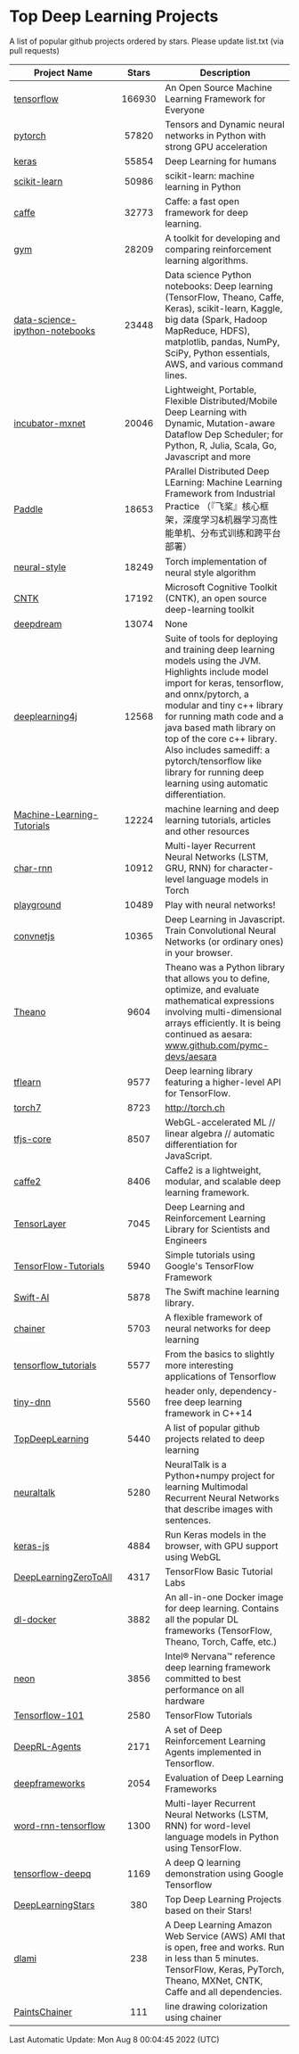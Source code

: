 # Top Deep Learning Projects
A list of popular github projects ordered by stars.
Please update list.txt (via pull requests)

|Project Name| Stars | Description |
| ---------- |:-----:| ----------- |
| [tensorflow](https://github.com/tensorflow/tensorflow) | 166930 | An Open Source Machine Learning Framework for Everyone |
| [pytorch](https://github.com/pytorch/pytorch) | 57820 | Tensors and Dynamic neural networks in Python with strong GPU acceleration |
| [keras](https://github.com/keras-team/keras) | 55854 | Deep Learning for humans |
| [scikit-learn](https://github.com/scikit-learn/scikit-learn) | 50986 | scikit-learn: machine learning in Python |
| [caffe](https://github.com/BVLC/caffe) | 32773 | Caffe: a fast open framework for deep learning. |
| [gym](https://github.com/openai/gym) | 28209 | A toolkit for developing and comparing reinforcement learning algorithms. |
| [data-science-ipython-notebooks](https://github.com/donnemartin/data-science-ipython-notebooks) | 23448 | Data science Python notebooks: Deep learning (TensorFlow, Theano, Caffe, Keras), scikit-learn, Kaggle, big data (Spark, Hadoop MapReduce, HDFS), matplotlib, pandas, NumPy, SciPy, Python essentials, AWS, and various command lines. |
| [incubator-mxnet](https://github.com/apache/incubator-mxnet) | 20046 | Lightweight, Portable, Flexible Distributed/Mobile Deep Learning with Dynamic, Mutation-aware Dataflow Dep Scheduler; for Python, R, Julia, Scala, Go, Javascript and more |
| [Paddle](https://github.com/PaddlePaddle/Paddle) | 18653 | PArallel Distributed Deep LEarning: Machine Learning Framework from Industrial Practice （『飞桨』核心框架，深度学习&机器学习高性能单机、分布式训练和跨平台部署） |
| [neural-style](https://github.com/jcjohnson/neural-style) | 18249 | Torch implementation of neural style algorithm |
| [CNTK](https://github.com/microsoft/CNTK) | 17192 | Microsoft Cognitive Toolkit (CNTK), an open source deep-learning toolkit |
| [deepdream](https://github.com/google/deepdream) | 13074 | None |
| [deeplearning4j](https://github.com/eclipse/deeplearning4j) | 12568 | Suite of tools for deploying and training deep learning models using the JVM. Highlights include model import for keras, tensorflow, and onnx/pytorch, a modular and tiny c++ library for running math code and a java based math library on top of the core c++ library. Also includes samediff: a pytorch/tensorflow like library for running deep learning using automatic differentiation. |
| [Machine-Learning-Tutorials](https://github.com/ujjwalkarn/Machine-Learning-Tutorials) | 12224 | machine learning and deep learning tutorials, articles and other resources  |
| [char-rnn](https://github.com/karpathy/char-rnn) | 10912 | Multi-layer Recurrent Neural Networks (LSTM, GRU, RNN) for character-level language models in Torch |
| [playground](https://github.com/tensorflow/playground) | 10489 | Play with neural networks! |
| [convnetjs](https://github.com/karpathy/convnetjs) | 10365 | Deep Learning in Javascript. Train Convolutional Neural Networks (or ordinary ones) in your browser. |
| [Theano](https://github.com/Theano/Theano) | 9604 | Theano was a Python library that allows you to define, optimize, and evaluate mathematical expressions involving multi-dimensional arrays efficiently. It is being continued as aesara: www.github.com/pymc-devs/aesara |
| [tflearn](https://github.com/tflearn/tflearn) | 9577 | Deep learning library featuring a higher-level API for TensorFlow. |
| [torch7](https://github.com/torch/torch7) | 8723 | http://torch.ch |
| [tfjs-core](https://github.com/tensorflow/tfjs-core) | 8507 | WebGL-accelerated ML // linear algebra // automatic differentiation for JavaScript. |
| [caffe2](https://github.com/facebookarchive/caffe2) | 8406 | Caffe2 is a lightweight, modular, and scalable deep learning framework. |
| [TensorLayer](https://github.com/tensorlayer/TensorLayer) | 7045 | Deep Learning and Reinforcement Learning Library for Scientists and Engineers  |
| [TensorFlow-Tutorials](https://github.com/nlintz/TensorFlow-Tutorials) | 5940 | Simple tutorials using Google's TensorFlow Framework |
| [Swift-AI](https://github.com/Swift-AI/Swift-AI) | 5878 | The Swift machine learning library. |
| [chainer](https://github.com/chainer/chainer) | 5703 | A flexible framework of neural networks for deep learning |
| [tensorflow_tutorials](https://github.com/pkmital/tensorflow_tutorials) | 5577 | From the basics to slightly more interesting applications of Tensorflow |
| [tiny-dnn](https://github.com/tiny-dnn/tiny-dnn) | 5560 | header only, dependency-free deep learning framework in C++14 |
| [TopDeepLearning](https://github.com/aymericdamien/TopDeepLearning) | 5440 | A list of popular github projects related to deep learning |
| [neuraltalk](https://github.com/karpathy/neuraltalk) | 5280 | NeuralTalk is a Python+numpy project for learning Multimodal Recurrent Neural Networks that describe images with sentences. |
| [keras-js](https://github.com/transcranial/keras-js) | 4884 | Run Keras models in the browser, with GPU support using WebGL |
| [DeepLearningZeroToAll](https://github.com/hunkim/DeepLearningZeroToAll) | 4317 | TensorFlow Basic Tutorial Labs |
| [dl-docker](https://github.com/floydhub/dl-docker) | 3882 | An all-in-one Docker image for deep learning. Contains all the popular DL frameworks (TensorFlow, Theano, Torch, Caffe, etc.) |
| [neon](https://github.com/NervanaSystems/neon) | 3856 | Intel® Nervana™ reference deep learning framework committed to best performance on all hardware |
| [Tensorflow-101](https://github.com/sjchoi86/Tensorflow-101) | 2580 | TensorFlow Tutorials |
| [DeepRL-Agents](https://github.com/awjuliani/DeepRL-Agents) | 2171 | A set of Deep Reinforcement Learning Agents implemented in Tensorflow. |
| [deepframeworks](https://github.com/zer0n/deepframeworks) | 2054 | Evaluation of Deep Learning Frameworks |
| [word-rnn-tensorflow](https://github.com/hunkim/word-rnn-tensorflow) | 1300 | Multi-layer Recurrent Neural Networks (LSTM, RNN) for word-level language models in Python using TensorFlow. |
| [tensorflow-deepq](https://github.com/siemanko/tensorflow-deepq) | 1169 | A deep Q learning demonstration using Google Tensorflow |
| [DeepLearningStars](https://github.com/hunkim/DeepLearningStars) | 380 | Top Deep Learning Projects based on their Stars! |
| [dlami](https://github.com/ritchieng/dlami) | 238 | A Deep Learning Amazon Web Service (AWS) AMI that is open, free and works. Run in less than 5 minutes. TensorFlow, Keras, PyTorch, Theano, MXNet, CNTK, Caffe and all dependencies. |
| [PaintsChainer](https://github.com/taizan/PaintsChainer) | 111 | line drawing colorization using chainer |

Last Automatic Update: Mon Aug  8 00:04:45 2022 (UTC)
